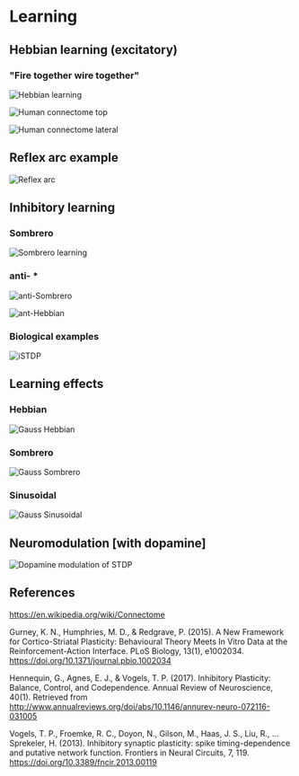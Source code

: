 # Learning 

## Hebbian learning (excitatory)

### "Fire together wire together"

![Hebbian learning](Hebb_eSTDP.png)

![Human connectome top](https://upload.wikimedia.org/wikipedia/commons/thumb/c/cd/The_Human_Connectome.png/1280px-The_Human_Connectome.png)

![Human connectome lateral](https://upload.wikimedia.org/wikipedia/commons/8/82/DTI-sagittal-fibers.jpg)

## Reflex arc example 

![Reflex arc](reflex_arc.png)

## Inhibitory learning 

### Sombrero

![Sombrero learning](Sombrero_iSTDP.png)

### anti- * 

![anti-Sombrero](antiSombrero_iSTDP.png)

![ant-Hebbian](antiHebb_iSTDP.png)

### Biological examples

![iSTDP](iSTDP.png)

## Learning effects 

### Hebbian 
![Gauss Hebbian](Gauss_Fl_Aff_Hebb.png)

### Sombrero
![Gauss Sombrero](Gauss_Fl_Ia_sombrero.png)

### Sinusoidal 

![Gauss Sinusoidal](Gauss_FlexorIA_sin.png)

## Neuromodulation [with dopamine]

![Dopamine modulation of STDP](D1_D2_eSTDP_iSTDP_LC.png)

## References

https://en.wikipedia.org/wiki/Connectome

Gurney, K. N., Humphries, M. D., & Redgrave, P. (2015). A New Framework for Cortico-Striatal Plasticity: Behavioural Theory Meets In Vitro Data at the Reinforcement-Action Interface. PLoS Biology, 13(1), e1002034. https://doi.org/10.1371/journal.pbio.1002034

Hennequin, G., Agnes, E. J., & Vogels, T. P. (2017). Inhibitory Plasticity: Balance, Control, and Codependence. Annual Review of Neuroscience, 40(1). Retrieved from http://www.annualreviews.org/doi/abs/10.1146/annurev-neuro-072116-031005

Vogels, T. P., Froemke, R. C., Doyon, N., Gilson, M., Haas, J. S., Liu, R., … Sprekeler, H. (2013). Inhibitory synaptic plasticity: spike timing-dependence and putative network function. Frontiers in Neural Circuits, 7, 119. https://doi.org/10.3389/fncir.2013.00119
